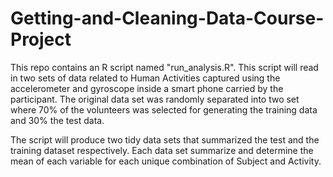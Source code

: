 Getting-and-Cleaning-Data-Course-Project
========================================
This repo contains an R script named "run_analysis.R".  This script will read in two sets of data related to Human Activities captured using the accelerometer and gyroscope inside a smart phone carried by the participant.  The original data set was randomly separated into two set where 70% of the volunteers was selected for generating the training data and 30% the test data.

The script will produce two tidy data sets that summarized the test and the training dataset respectively.  Each data set summarize and determine the mean of each variable for each unique combination of Subject and Activity.
